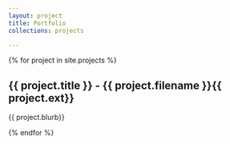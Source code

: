 ```yaml
---
layout: project
title: Portfolio
collections: projects

---
```

<!-- Section -->
<section>
	<div class="posts">
	</div>
</section>

{% for project in site.projects %}
  <h2>{{ project.title }} - {{ project.filename }}{{ project.ext}}</h2>
  <p>{{ project.blurb}}</p>
{% endfor %}

<!--project list-->
<!-- 6.00.2x -->
<!-- optimization_cows-->
<!-- model-training_climate-->
<!-- sim-with-histogram-plots -->
<!-- monte-carlo_ball-draw -->
<!-- optimization-brute_array -->


<!-- 6.00.1x -->
<!-- w5_ps6 decryption -->
<!-- w4_ps4a scrabble -->
<!-- w3_ps3_hangman -->
<!-- w2_ps2_p3 credit card balance -->
<!-- misc exercizes -->